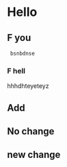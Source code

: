 # Hello 

## F you
     
     bsnbdnse

### F hell

hhhdhteyeteyz

## Add 

## No change

## new change

